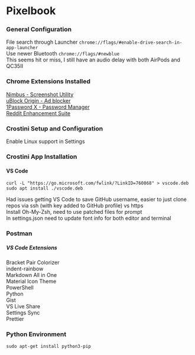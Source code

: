 # Pixelbook  

### General Configuration
File search through Launcher ```chrome://flags/#enable-drive-search-in-app-launcher```  
Use newer Bluetooth ```chrome://flags/#newblue```  
This seems hit or miss, I still have an audio delay with both AirPods and QC35II  
  
### Chrome Extensions Installed
[Nimbus - Screenshot Utility](https://chrome.google.com/webstore/detail/nimbus-screenshot-screen/bpconcjcammlapcogcnnelfmaeghhagj/related?hl=en)  
[uBlock Origin - Ad blocker](https://chrome.google.com/webstore/detail/ublock-origin/cjpalhdlnbpafiamejdnhcphjbkeiagm?hl=en)  
[1Password X - Password Manager](https://chrome.google.com/webstore/detail/1password-x-%E2%80%93-password-ma/aeblfdkhhhdcdjpifhhbdiojplfjncoa?hl=en)  
[Reddit Enhancement Suite](https://chrome.google.com/webstore/detail/reddit-enhancement-suite/kbmfpngjjgdllneeigpgjifpgocmfgmb?hl=en)  
  
### Crostini Setup and Configuration
Enable Linux support in Settings

### Crostini App Installation
#### VS Code
```
curl -L "https://go.microsoft.com/fwlink/?LinkID=760868" > vscode.deb
sudo apt install ./vscode.deb
```
Had issues getting VS Code to save GitHub username, easier to just clone repos via ssh (with key added to GitHub profile) vs https  
Install Oh-My-Zsh, need to use patched files for prompt  
In settings.json need to update font info for both editor and terminal  
### Postman

##### VS Code Extensions  
Bracket Pair Colorizer  
indent-rainbow  
Markdown All in One  
Material Icon Theme  
PowerShell  
Python  
Gist  
VS Live Share  
Settings Sync  
Prettier  
### Python Environment
```
sudo apt-get install python3-pip
